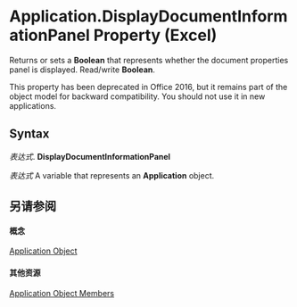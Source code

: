 
# Application.DisplayDocumentInformationPanel Property (Excel)

Returns or sets a  **Boolean** that represents whether the document properties panel is displayed. Read/write **Boolean**.

This property has been deprecated in Office 2016, but it remains part of the object model for backward compatibility. You should not use it in new applications.

## Syntax

 _表达式_. **DisplayDocumentInformationPanel**

 _表达式_ A variable that represents an **Application** object.


## 另请参阅


#### 概念


[Application Object](19b73597-5cf9-4f56-8227-b5211f657f6f.md)
#### 其他资源


[Application Object Members](http://msdn.microsoft.com/library/4cb9ca42-8d07-cc9c-2d80-4eb9a5921e1e%28Office.15%29.aspx)